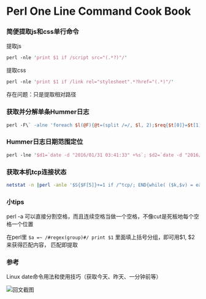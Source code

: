 
# Perl One Line Command Cook Book

### 简便提取js和css单行命令

提取js

```perl
perl -nle 'print $1 if /script src="(.*?)"/'
```

提取css

```perl
perl -nle 'print $1 if /link rel="stylesheet".*?href="(.*)"/'
```

存在问题：只是提取相对路径

### 获取并分解单条Hummer日志

```perl
perl -F\` -alne 'foreach $l(@F){@t=(split /=/, $l, 2);$req{$t[0]}=$t[1];} #code here#'
```

### Hummer日志日期范围定位

```perl
perl -lne '$d1=`date -d "2016/01/31 03:41:33" +%s`; $d2=`date -d "2016/02/02 13:40:29" +%s`; if(/t=(.*？)\| /){$dd = `date -d "$1" +%s`; if($dd > $d1 and $dd < $d2){print $_}; };'
```

### 获取本机tcp连接状态

```bash
netstat -n |perl -anle '$S{$F[5]}+=1 if /^tcp/; END{while( ($k,$v) = each %S){print $k." ".$v}}'
```

### 小tips

perl -a 可以直接分割空格，而且连续空格当做一个空格，不像cut是死板地每个空格一个位置

在perl里 ``$a =~ /#regex(group)#/ print $1``  里面填上括号分组，即可用$1, $2来获得匹配内容，
匹配即提取


### 参考

[sed]: http://www.sed.com  '《SED 单行脚本快速参考》的 perl 实现 - marlonyao - ITeye技术网站 '

Linux date命令用法和使用技巧（获取今天、昨天、一分钟前等）

[google]: http://www.baidu.com


![回文截图](http://i12.tietuku.cn/3843ad1ca8dd5a62.png)
